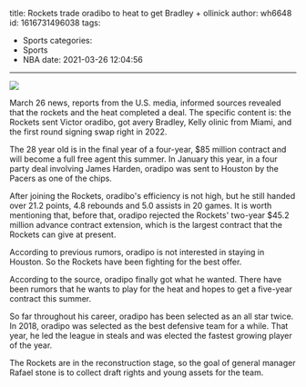 title: Rockets trade oradibo to heat to get Bradley + ollinick
author: wh6648
id: 1616731496038
tags: 
- Sports
categories: 
- Sports
- NBA
date: 2021-03-26 12:04:56
---
![](https://p4.itc.cn/images01/20210326/a706c5799f514c9f8247c63748708aa9.jpeg)


March 26 news, reports from the U.S. media, informed sources revealed that the rockets and the heat completed a deal. The specific content is: the Rockets sent Victor oradibo, got avery Bradley, Kelly olinic from Miami, and the first round signing swap right in 2022.

The 28 year old is in the final year of a four-year, $85 million contract and will become a full free agent this summer. In January this year, in a four party deal involving James Harden, oradipo was sent to Houston by the Pacers as one of the chips.

After joining the Rockets, oradibo's efficiency is not high, but he still handed over 21.2 points, 4.8 rebounds and 5.0 assists in 20 games. It is worth mentioning that, before that, oradipo rejected the Rockets' two-year $45.2 million advance contract extension, which is the largest contract that the Rockets can give at present.

According to previous rumors, oradipo is not interested in staying in Houston. So the Rockets have been fighting for the best offer.

According to the source, oradipo finally got what he wanted. There have been rumors that he wants to play for the heat and hopes to get a five-year contract this summer.

So far throughout his career, oradipo has been selected as an all star twice. In 2018, oradipo was selected as the best defensive team for a while. That year, he led the league in steals and was elected the fastest growing player of the year.

The Rockets are in the reconstruction stage, so the goal of general manager Rafael stone is to collect draft rights and young assets for the team.

